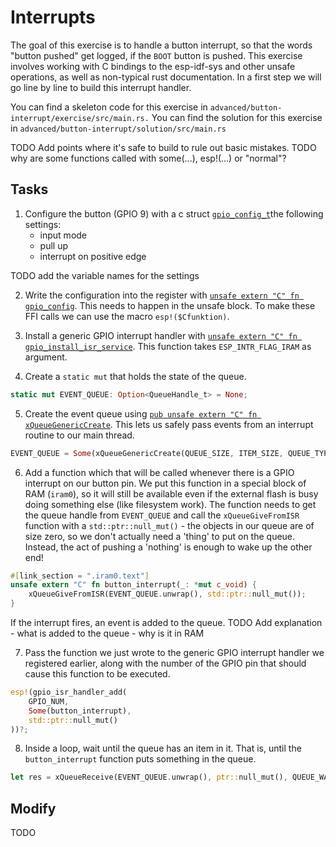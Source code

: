 # Interrupts

The goal of this exercise is to handle a button interrupt, so that the words "button pushed" get logged, if the `BOOT` button is pushed. 
This exercise involves working with C bindings to the esp-idf-sys and other unsafe operations, as well as non-typical rust documentation. In a first step we will go line by line to build this interrupt handler. 

You can find a skeleton code for this exercise in `advanced/button-interrupt/exercise/src/main.rs.`
You can find the solution for this exercise in `advanced/button-interrupt/solution/src/main.rs`

TODO Add points where it's safe to build to rule out basic mistakes.
TODO why are some functions called with some(...), esp!(...) or "normal"?

## Tasks

1. Configure the button (GPIO 9) with a c struct [`gpio_config_t`](https://esp-rs.github.io/esp-idf-sys/esp_idf_sys/struct.gpio_config_t.html)the following settings:
    - input mode
    - pull up
    - interrupt on positive edge
  
  TODO add the variable names for the settings

2. Write the configuration into the register with [`unsafe extern "C" fn gpio_config`](https://esp-rs.github.io/esp-idf-sys/esp_idf_sys/fn.gpio_config.html). This needs to happen in the unsafe block. To make these FFI calls we can use the macro `esp!($Cfunktion)`.


3. Install a generic GPIO interrupt handler with [`unsafe extern "C" fn gpio_install_isr_service`](https://esp-rs.github.io/esp-idf-sys/esp_idf_sys/fn.gpio_install_isr_service.html). This function takes `ESP_INTR_FLAG_IRAM` as argument.


4. Create a `static mut` that holds the state of the queue.

```rust
static mut EVENT_QUEUE: Option<QueueHandle_t> = None;
```

5. Create the event queue using [`pub unsafe extern "C" fn xQueueGenericCreate`](https://esp-rs.github.io/esp-idf-sys/esp_idf_sys/fn.xQueueGenericCreate.html). This lets us safely pass events from an interrupt routine to our main thread.

```rust
EVENT_QUEUE = Some(xQueueGenericCreate(QUEUE_SIZE, ITEM_SIZE, QUEUE_TYPE_BASE));
```

6. Add a function which that will be called whenever there is a GPIO interrupt on our button pin. We put this function in a special block of RAM (`iram0`), so it will still be available even if the external flash is busy doing something else (like filesystem work). The function needs to get the queue handle from `EVENT_QUEUE` and call the `xQueueGiveFromISR` function with a `std::ptr::null_mut()` - the objects in our queue are of size zero, so we don't actually need a 'thing' to put on the queue. Instead, the act of pushing a 'nothing' is enough to wake up the other end!

```rust
#[link_section = ".iram0.text"]
unsafe extern "C" fn button_interrupt(_: *mut c_void) {
    xQueueGiveFromISR(EVENT_QUEUE.unwrap(), std::ptr::null_mut());
}
```
If the interrupt fires, an event is added to the queue. 
TODO Add explanation
    - what is added to the queue
    - why is it in RAM

7. Pass the function we just wrote to the generic GPIO interrupt handler we registered earlier, along with the number of the GPIO pin that should cause this function to be executed.

```rust
esp!(gpio_isr_handler_add(
    GPIO_NUM,
    Some(button_interrupt),
    std::ptr::null_mut()
))?;
```

8. Inside a loop, wait until the queue has an item in it. That is, until the `button_interrupt` function puts something in the queue.

```rust
let res = xQueueReceive(EVENT_QUEUE.unwrap(), ptr::null_mut(), QUEUE_WAIT_TICKS);
```


## Modify

TODO


